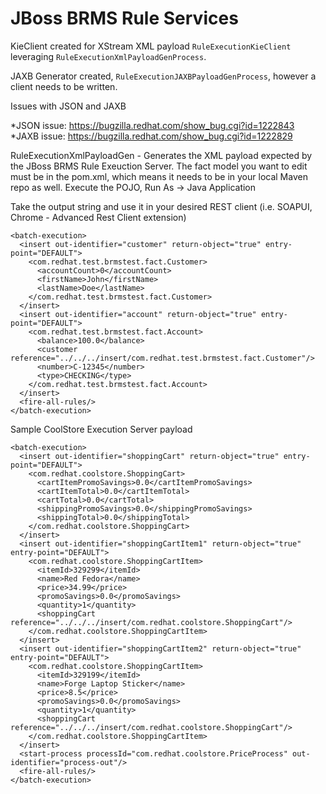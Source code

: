 JBoss BRMS Rule Services
========================

KieClient created for XStream XML payload `RuleExecutionKieClient` leveraging `RuleExecutionXmlPayloadGenProcess`. 

JAXB Generator created, `RuleExecutionJAXBPayloadGenProcess`, however a client needs to be written.

Issues with JSON and JAXB 

*JSON issue: https://bugzilla.redhat.com/show_bug.cgi?id=1222843  
*JAXB issue: https://bugzilla.redhat.com/show_bug.cgi?id=1222829 


RuleExecutionXmlPayloadGen - Generates the XML payload expected by the JBoss BRMS Rule Exeuction Server.
The fact model you want to edit must be in the pom.xml, which means it needs to be in your local Maven repo as well.
Execute the POJO, Run As -> Java Application

Take the output string and use it in your desired REST client (i.e. SOAPUI, Chrome - Advanced Rest Client extension)

	<batch-execution>
	  <insert out-identifier="customer" return-object="true" entry-point="DEFAULT">
	    <com.redhat.test.brmstest.fact.Customer>
	      <accountCount>0</accountCount>
	      <firstName>John</firstName>
	      <lastName>Doe</lastName>
	    </com.redhat.test.brmstest.fact.Customer>
	  </insert>
	  <insert out-identifier="account" return-object="true" entry-point="DEFAULT">
	    <com.redhat.test.brmstest.fact.Account>
	      <balance>100.0</balance>
	      <customer reference="../../../insert/com.redhat.test.brmstest.fact.Customer"/>
	      <number>C-12345</number>
	      <type>CHECKING</type>
	    </com.redhat.test.brmstest.fact.Account>
	  </insert>
	  <fire-all-rules/>
	</batch-execution>

Sample CoolStore Execution Server payload

	<batch-execution>
	  <insert out-identifier="shoppingCart" return-object="true" entry-point="DEFAULT">
	    <com.redhat.coolstore.ShoppingCart>
	      <cartItemPromoSavings>0.0</cartItemPromoSavings>
	      <cartItemTotal>0.0</cartItemTotal>
	      <cartTotal>0.0</cartTotal>
	      <shippingPromoSavings>0.0</shippingPromoSavings>
	      <shippingTotal>0.0</shippingTotal>
	    </com.redhat.coolstore.ShoppingCart>
	  </insert>
	  <insert out-identifier="shoppingCartItem1" return-object="true" entry-point="DEFAULT">
	    <com.redhat.coolstore.ShoppingCartItem>
	      <itemId>329299</itemId>
	      <name>Red Fedora</name>
	      <price>34.99</price>
	      <promoSavings>0.0</promoSavings>
	      <quantity>1</quantity>
	      <shoppingCart reference="../../../insert/com.redhat.coolstore.ShoppingCart"/>
	    </com.redhat.coolstore.ShoppingCartItem>
	  </insert>
	  <insert out-identifier="shoppingCartItem2" return-object="true" entry-point="DEFAULT">
	    <com.redhat.coolstore.ShoppingCartItem>
	      <itemId>329199</itemId>
	      <name>Forge Laptop Sticker</name>
	      <price>8.5</price>
	      <promoSavings>0.0</promoSavings>
	      <quantity>1</quantity>
	      <shoppingCart reference="../../../insert/com.redhat.coolstore.ShoppingCart"/>
	    </com.redhat.coolstore.ShoppingCartItem>
	  </insert>
	  <start-process processId="com.redhat.coolstore.PriceProcess" out-identifier="process-out"/>
	  <fire-all-rules/>
	</batch-execution>



